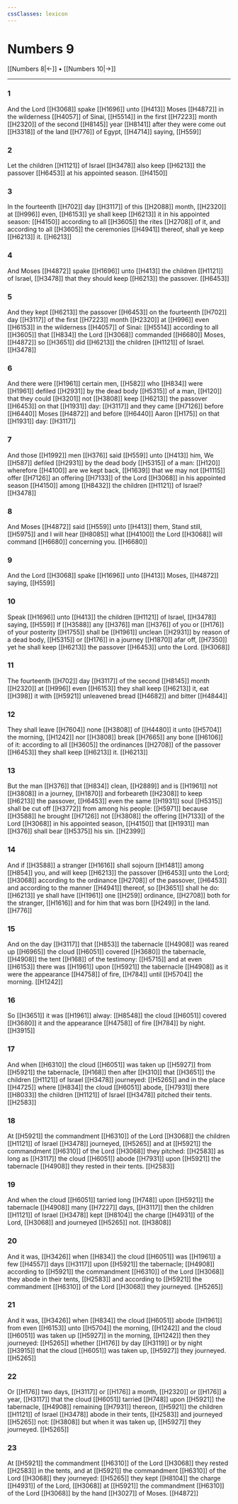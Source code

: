 ```yaml
---
cssClasses: lexicon
---
```

# Numbers 9

[[Numbers 8|←]] • [[Numbers 10|→]]

---

### 1
And the Lord [[H3068]] spake [[H1696]] unto [[H413]] Moses [[H4872]] in the wilderness [[H4057]] of Sinai, [[H5514]] in the first [[H7223]] month [[H2320]] of the second [[H8145]] year [[H8141]] after they were come out [[H3318]] of the land [[H776]] of Egypt, [[H4714]] saying, [[H559]]

### 2
Let the children [[H1121]] of Israel [[H3478]] also keep [[H6213]] the passover [[H6453]] at his appointed season. [[H4150]]

### 3
In the fourteenth [[H702]] day [[H3117]] of this [[H2088]] month, [[H2320]] at [[H996]] even, [[H6153]] ye shall keep [[H6213]] it in his appointed season: [[H4150]] according to all [[H3605]] the rites [[H2708]] of it, and according to all [[H3605]] the ceremonies [[H4941]] thereof, shall ye keep [[H6213]] it. [[H6213]]

### 4
And Moses [[H4872]] spake [[H1696]] unto [[H413]] the children [[H1121]] of Israel, [[H3478]] that they should keep [[H6213]] the passover. [[H6453]]

### 5
And they kept [[H6213]] the passover [[H6453]] on the fourteenth [[H702]] day [[H3117]] of the first [[H7223]] month [[H2320]] at [[H996]] even [[H6153]] in the wilderness [[H4057]] of Sinai: [[H5514]] according to all [[H3605]] that [[H834]] the Lord [[H3068]] commanded [[H6680]] Moses, [[H4872]] so [[H3651]] did [[H6213]] the children [[H1121]] of Israel. [[H3478]]

### 6
And there were [[H1961]] certain men, [[H582]] who [[H834]] were [[H1961]] defiled [[H2931]] by the dead body [[H5315]] of a man, [[H120]] that they could [[H3201]] not [[H3808]] keep [[H6213]] the passover [[H6453]] on that [[H1931]] day: [[H3117]] and they came [[H7126]] before [[H6440]] Moses [[H4872]] and before [[H6440]] Aaron [[H175]] on that [[H1931]] day: [[H3117]]

### 7
And those [[H1992]] men [[H376]] said [[H559]] unto [[H413]] him, We [[H587]] defiled [[H2931]] by the dead body [[H5315]] of a man: [[H120]] wherefore [[H4100]] are we kept back, [[H1639]] that we may not [[H1115]] offer [[H7126]] an offering [[H7133]] of the Lord [[H3068]] in his appointed season [[H4150]] among [[H8432]] the children [[H1121]] of Israel? [[H3478]]

### 8
And Moses [[H4872]] said [[H559]] unto [[H413]] them, Stand still, [[H5975]] and I will hear [[H8085]] what [[H4100]] the Lord [[H3068]] will command [[H6680]] concerning you. [[H6680]]

### 9
And the Lord [[H3068]] spake [[H1696]] unto [[H413]] Moses, [[H4872]] saying, [[H559]]

### 10
Speak [[H1696]] unto [[H413]] the children [[H1121]] of Israel, [[H3478]] saying, [[H559]] If [[H3588]] any [[H376]] man [[H376]] of you or [[H176]] of your posterity [[H1755]] shall be [[H1961]] unclean [[H2931]] by reason of a dead body, [[H5315]] or [[H176]] in a journey [[H1870]] afar off, [[H7350]] yet he shall keep [[H6213]] the passover [[H6453]] unto the Lord. [[H3068]]

### 11
The fourteenth [[H702]] day [[H3117]] of the second [[H8145]] month [[H2320]] at [[H996]] even [[H6153]] they shall keep [[H6213]] it, eat [[H398]] it with [[H5921]] unleavened bread [[H4682]] and bitter [[H4844]]

### 12
They shall leave [[H7604]] none [[H3808]] of [[H4480]] it unto [[H5704]] the morning, [[H1242]] nor [[H3808]] break [[H7665]] any bone [[H6106]] of it: according to all [[H3605]] the ordinances [[H2708]] of the passover [[H6453]] they shall keep [[H6213]] it. [[H6213]]

### 13
But the man [[H376]] that [[H834]] clean, [[H2889]] and is [[H1961]] not [[H3808]] in a journey, [[H1870]] and forbeareth [[H2308]] to keep [[H6213]] the passover, [[H6453]] even the same [[H1931]] soul [[H5315]] shall be cut off [[H3772]] from among his people: [[H5971]] because [[H3588]] he brought [[H7126]] not [[H3808]] the offering [[H7133]] of the Lord [[H3068]] in his appointed season, [[H4150]] that [[H1931]] man [[H376]] shall bear [[H5375]] his sin. [[H2399]]

### 14
And if [[H3588]] a stranger [[H1616]] shall sojourn [[H1481]] among [[H854]] you, and will keep [[H6213]] the passover [[H6453]] unto the Lord; [[H3068]] according to the ordinance [[H2708]] of the passover, [[H6453]] and according to the manner [[H4941]] thereof, so [[H3651]] shall he do: [[H6213]] ye shall have [[H1961]] one [[H259]] ordinance, [[H2708]] both for the stranger, [[H1616]] and for him that was born [[H249]] in the land. [[H776]]

### 15
And on the day [[H3117]]  that [[H853]] the tabernacle [[H4908]] was reared up [[H6965]] the cloud [[H6051]] covered [[H3680]] the tabernacle, [[H4908]] the tent [[H168]] of the testimony: [[H5715]] and at even [[H6153]] there was [[H1961]] upon [[H5921]] the tabernacle [[H4908]] as it were the appearance [[H4758]] of fire, [[H784]] until [[H5704]] the morning. [[H1242]]

### 16
So [[H3651]] it was [[H1961]] alway: [[H8548]] the cloud [[H6051]] covered [[H3680]] it and the appearance [[H4758]] of fire [[H784]] by night. [[H3915]]

### 17
And when [[H6310]] the cloud [[H6051]] was taken up [[H5927]] from [[H5921]] the tabernacle, [[H168]] then after [[H310]] that [[H3651]] the children [[H1121]] of Israel [[H3478]] journeyed: [[H5265]] and in the place [[H4725]] where [[H834]] the cloud [[H6051]] abode, [[H7931]] there [[H8033]] the children [[H1121]] of Israel [[H3478]] pitched their tents. [[H2583]]

### 18
At [[H5921]] the commandment [[H6310]] of the Lord [[H3068]] the children [[H1121]] of Israel [[H3478]] journeyed, [[H5265]] and at [[H5921]] the commandment [[H6310]] of the Lord [[H3068]] they pitched: [[H2583]] as long as [[H3117]] the cloud [[H6051]] abode [[H7931]] upon [[H5921]] the tabernacle [[H4908]] they rested in their tents. [[H2583]]

### 19
And when the cloud [[H6051]] tarried long [[H748]] upon [[H5921]] the tabernacle [[H4908]] many [[H7227]] days, [[H3117]] then the children [[H1121]] of Israel [[H3478]] kept [[H8104]] the charge [[H4931]] of the Lord, [[H3068]] and journeyed [[H5265]] not. [[H3808]]

### 20
And it was, [[H3426]] when [[H834]] the cloud [[H6051]] was [[H1961]] a few [[H4557]] days [[H3117]] upon [[H5921]] the tabernacle; [[H4908]] according to [[H5921]] the commandment [[H6310]] of the Lord [[H3068]] they abode in their tents, [[H2583]] and according to [[H5921]] the commandment [[H6310]] of the Lord [[H3068]] they journeyed. [[H5265]]

### 21
And it was, [[H3426]] when [[H834]] the cloud [[H6051]] abode [[H1961]] from even [[H6153]] unto [[H5704]] the morning, [[H1242]] and the cloud [[H6051]] was taken up [[H5927]] in the morning, [[H1242]] then they journeyed: [[H5265]] whether [[H176]] by day [[H3119]] or by night [[H3915]] that the cloud [[H6051]] was taken up, [[H5927]] they journeyed. [[H5265]]

### 22
Or [[H176]] two days, [[H3117]] or [[H176]] a month, [[H2320]] or [[H176]] a year, [[H3117]] that the cloud [[H6051]] tarried [[H748]] upon [[H5921]] the tabernacle, [[H4908]] remaining [[H7931]] thereon, [[H5921]] the children [[H1121]] of Israel [[H3478]] abode in their tents, [[H2583]] and journeyed [[H5265]] not: [[H3808]] but when it was taken up, [[H5927]] they journeyed. [[H5265]]

### 23
At [[H5921]] the commandment [[H6310]] of the Lord [[H3068]] they rested [[H2583]] in the tents, and at [[H5921]] the commandment [[H6310]] of the Lord [[H3068]] they journeyed: [[H5265]] they kept [[H8104]] the charge [[H4931]] of the Lord, [[H3068]] at [[H5921]] the commandment [[H6310]] of the Lord [[H3068]] by the hand [[H3027]] of Moses. [[H4872]]